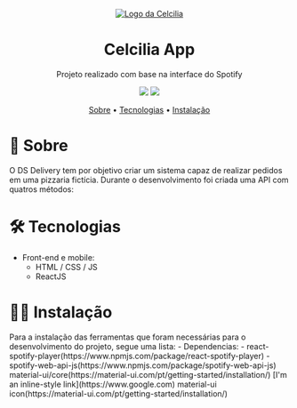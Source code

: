 <p align="center">
  <a href="https://dsdeliverysds2.netlify.app/">
    <img src="https://i.imgur.com/oQ8wguN.png" alt="Logo da Celcilia" />
  </a>
</p>

<h1 align="center">Celcilia App</h1>
<p align="center">Projeto realizado com base na interface do Spotify</p>

<p align="center">
  <img src="https://img.shields.io/static/v1?label=npm&message=6.14.6&color=C53534&style=flat-square&logo=npm"/>
  <img src="https://img.shields.io/static/v1?label=react&message=^17.0.1&color=61D9FB&style=flat-square&logo=react"/>
</p>

<p align="center">
 <a href="#-sobre">Sobre</a> •
 <a href="#-tecnologias">Tecnologias</a> • 
 <a href="#-instalação">Instalação</a>
</p>

# 📖 Sobre
<p>O DS Delivery tem por objetivo criar um sistema capaz de realizar pedidos em uma pizzaria fictícia. Durante o desenvolvimento foi criada uma 
API com quatros métodos:</p>

<h1>🛠 Tecnologias</h1>

- Front-end e mobile:
  - HTML / CSS / JS 
  - ReactJS

<h1>👨‍💻 Instalação</h1>
<p>Para a instalação das ferramentas que foram necessárias para o desenvolvimento do projeto, segue uma lista:
- Dependencias:
  - react-spotify-player(https://www.npmjs.com/package/react-spotify-player)
  - spotify-web-api-js(https://www.npmjs.com/package/spotify-web-api-js)
material-ui/core(https://material-ui.com/pt/getting-started/installation/)
  [I'm an inline-style link](https://www.google.com)
material-ui icon(https://material-ui.com/pt/getting-started/installation/)
  
